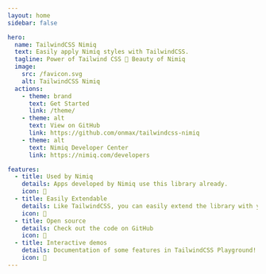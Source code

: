 ```yaml
---
layout: home
sidebar: false

hero:
  name: TailwindCSS Nimiq
  text: Easily apply Nimiq styles with TailwindCSS. 
  tagline: Power of Tailwind CSS 🤝 Beauty of Nimiq
  image:
    src: /favicon.svg
    alt: TailwindCSS Nimiq
  actions:
    - theme: brand
      text: Get Started
      link: /theme/
    - theme: alt
      text: View on GitHub
      link: https://github.com/onmax/tailwindcss-nimiq
    - theme: alt
      text: Nimiq Developer Center
      link: https://nimiq.com/developers

features:
  - title: Used by Nimiq
    details: Apps developed by Nimiq use this library already.
    icon: 🕺
  - title: Easily Extendable
    details: Like TailwindCSS, you can easily extend the library with your own styles
    icon: 🧩
  - title: Open source
    details: Check out the code on GitHub
    icon: 📖
  - title: Interactive demos
    details: Documentation of some features in TailwindCSS Playground!
    icon: 🎪
---
```

